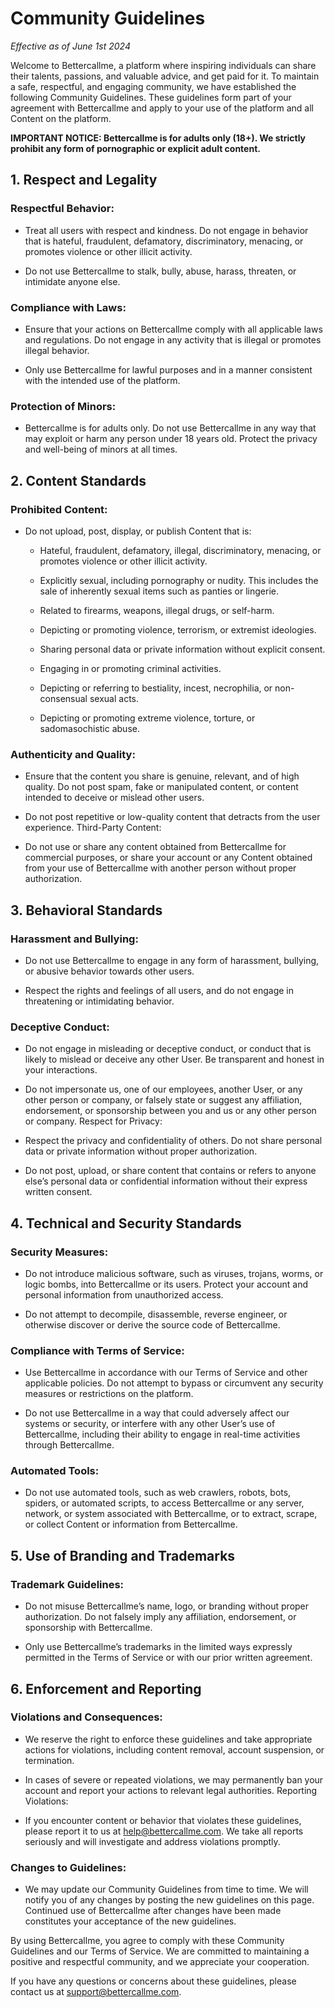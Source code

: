 # Community Guidelines 

_Effective as of June 1st 2024_

Welcome to Bettercallme, a platform where inspiring individuals can share their talents, passions, and valuable advice, and get paid for it. To maintain a safe, respectful, and engaging community, we have established the following Community Guidelines. These guidelines form part of your agreement with Bettercallme and apply to your use of the platform and all Content on the platform.

**IMPORTANT NOTICE: Bettercallme is for adults only (18+). We strictly prohibit any form of pornographic or explicit adult content.**

## 1. Respect and Legality

### Respectful Behavior:

- Treat all users with respect and kindness. Do not engage in behavior that is hateful, fraudulent, defamatory, discriminatory, menacing, or promotes violence or other illicit activity.

- Do not use Bettercallme to stalk, bully, abuse, harass, threaten, or intimidate anyone else.

### Compliance with Laws:
- Ensure that your actions on Bettercallme comply with all applicable laws and regulations. Do not engage in any activity that is illegal or promotes illegal behavior.

- Only use Bettercallme for lawful purposes and in a manner consistent with the intended use of the platform.

### Protection of Minors:

- Bettercallme is for adults only. Do not use Bettercallme in any way that may exploit or harm any person under 18 years old. Protect the privacy and well-being of minors at all times.

## 2. Content Standards
### Prohibited Content:

- Do not upload, post, display, or publish Content that is:

  * Hateful, fraudulent, defamatory, illegal, discriminatory, menacing, or promotes violence or other illicit activity.

  * Explicitly sexual, including pornography or nudity. This includes the sale of inherently sexual items such as panties or lingerie.

  * Related to firearms, weapons, illegal drugs, or self-harm.

  * Depicting or promoting violence, terrorism, or extremist ideologies.

  * Sharing personal data or private information without explicit consent.

  * Engaging in or promoting criminal activities.

  * Depicting or referring to bestiality, incest, necrophilia, or non-consensual sexual acts.

  * Depicting or promoting extreme violence, torture, or sadomasochistic abuse.

### Authenticity and Quality:

- Ensure that the content you share is genuine, relevant, and of high quality. Do not post spam, fake or manipulated content, or content intended to deceive or mislead other users.

- Do not post repetitive or low-quality content that detracts from the user experience.
Third-Party Content:

- Do not use or share any content obtained from Bettercallme for commercial purposes, or share your account or any Content obtained from your use of Bettercallme with another person without proper authorization.

## 3. Behavioral Standards
### Harassment and Bullying:

- Do not use Bettercallme to engage in any form of harassment, bullying, or abusive behavior towards other users.

- Respect the rights and feelings of all users, and do not engage in threatening or intimidating behavior.

### Deceptive Conduct:

- Do not engage in misleading or deceptive conduct, or conduct that is likely to mislead or deceive any other User. Be transparent and honest in your interactions.

- Do not impersonate us, one of our employees, another User, or any other person or company, or falsely state or suggest any affiliation, endorsement, or sponsorship between you and us or any other person or company.
Respect for Privacy:

- Respect the privacy and confidentiality of others. Do not share personal data or private information without proper authorization.

- Do not post, upload, or share content that contains or refers to anyone else’s personal data or confidential information without their express written consent.

## 4. Technical and Security Standards
### Security Measures:

- Do not introduce malicious software, such as viruses, trojans, worms, or logic bombs, into Bettercallme or its users. Protect your account and personal information from unauthorized access.

- Do not attempt to decompile, disassemble, reverse engineer, or otherwise discover or derive the source code of Bettercallme.

### Compliance with Terms of Service:

- Use Bettercallme in accordance with our Terms of Service and other applicable policies. Do not attempt to bypass or circumvent any security measures or restrictions on the platform.

- Do not use Bettercallme in a way that could adversely affect our systems or security, or interfere with any other User’s use of Bettercallme, including their ability to engage in real-time activities through Bettercallme.

### Automated Tools:

- Do not use automated tools, such as web crawlers, robots, bots, spiders, or automated scripts, to access Bettercallme or any server, network, or system associated with Bettercallme, or to extract, scrape, or collect Content or information from Bettercallme.

## 5. Use of Branding and Trademarks
### Trademark Guidelines:

- Do not misuse Bettercallme’s name, logo, or branding without proper authorization. Do not falsely imply any affiliation, endorsement, or sponsorship with Bettercallme.

- Only use Bettercallme’s trademarks in the limited ways expressly permitted in the Terms of Service or with our prior written agreement.

## 6. Enforcement and Reporting
### Violations and Consequences:

- We reserve the right to enforce these guidelines and take appropriate actions for violations, including content removal, account suspension, or termination.

- In cases of severe or repeated violations, we may permanently ban your account and report your actions to relevant legal authorities.
Reporting Violations:

- If you encounter content or behavior that violates these guidelines, please report it to us at help@bettercallme.com. We take all reports seriously and will investigate and address violations promptly.

### Changes to Guidelines:

- We may update our Community Guidelines from time to time. We will notify you of any changes by posting the new guidelines on this page. Continued use of Bettercallme after changes have been made constitutes your acceptance of the new guidelines.

By using Bettercallme, you agree to comply with these Community Guidelines and our Terms of Service. We are committed to maintaining a positive and respectful community, and we appreciate your cooperation.

If you have any questions or concerns about these guidelines, please contact us at support@bettercallme.com.

